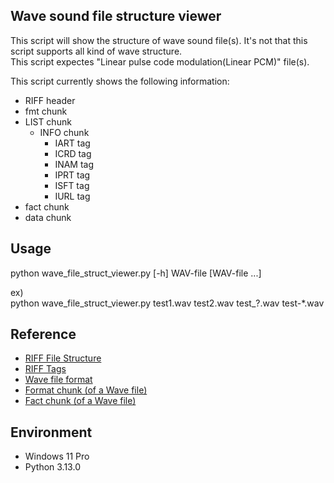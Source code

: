 ## Wave sound file structure viewer

This script will show the structure of wave sound file(s). It's not that this script supports all kind of wave structure.  
This script expectes "Linear pulse code modulation(Linear PCM)" file(s).

This script currently shows the following information:

- RIFF header
- fmt chunk
- LIST chunk
	- INFO chunk
		- IART tag
		- ICRD tag
		- INAM tag
		- IPRT tag
		- ISFT tag
		- IURL tag
- fact chunk
- data chunk

## Usage

python wave_file_struct_viewer.py [-h] WAV-file [WAV-file ...]

ex)  
python wave_file_struct_viewer.py test1.wav test2.wav test_?.wav test-*.wav


## Reference

- [RIFF File Structure](https://johnloomis.org/cpe102/asgn/asgn1/riff.html)  
- [RIFF Tags](https://exiftool.org/TagNames/RIFF.html)  
- [Wave file format](https://www.recordingblogs.com/wiki/wave-file-format)  
- [Format chunk (of a Wave file)](https://www.recordingblogs.com/wiki/format-chunk-of-a-wave-file)  
- [Fact chunk (of a Wave file)](https://www.recordingblogs.com/wiki/fact-chunk-of-a-wave-file)


## Environment

- Windows 11 Pro
- Python 3.13.0
